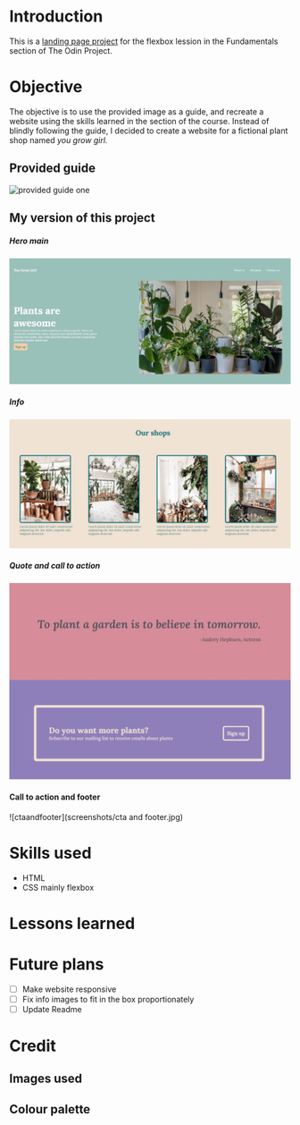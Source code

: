 # Introduction
This is a [landing page project](https://www.theodinproject.com/paths/foundations/courses/foundations/lessons/landing-page) for the flexbox lession in the Fundamentals section of The Odin Project. 
# Objective
The objective is to use the provided image as a guide, and recreate a website using the skills learned in the section of the course. Instead of blindly following the guide, I decided to create a website for a fictional plant shop named *you grow girl.*
## Provided guide
![provided guide one](https://cdn.statically.io/gh/TheOdinProject/curriculum/main/foundations/html_css/project/odin-project.png)
## My version of this project
##### Hero main
![hero main](screenshots/hero.jpg)
##### Info
![info](screenshots/info.jpg)
##### Quote and call to action
![quoteandcta](https://github.com/bravoosonja/yougrowgirl/blob/21f76c4278a6186cf3f0cb70f9640320667f8c88/screenshots/quote%20and%20cta.jpg)
#### Call to action and footer
![ctaandfooter](screenshots/cta and footer.jpg)
# Skills used
- HTML
- CSS mainly flexbox
# Lessons learned

# Future plans
- [ ] Make website responsive
- [ ] Fix info images to fit in the box proportionately 
- [ ] Update Readme
# Credit
## Images used

## Colour palette
